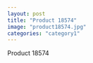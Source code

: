 ```yaml
---
layout: post
title: "Product 18574"
image: "product18574.jpg"
categories: "category1"
---
```

Product 18574
